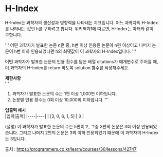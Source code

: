 # H-Index

H-Index는 과학자의 생산성과 영향력을 나타내는 지표입니다. 어느 과학자의 H-Index를 나타내는 값인 h를 구하려고 합니다. 위키백과1에 따르면, H-Index는 아래와 같이 구합니다.  

'''
어떤 과학자가 발표한 논문 n편 중, h번 이상 인용된 논문이 h편 이상이고 나머지 논문이 h번 이하 인용되었다면 h의 최댓값이 이 과학자의 H-Index입니다.
'''

어떤 과학자가 발표한 논문의 인용 횟수를 담은 배열 citations가 매개변수로 주어질 때, 이 과학자의 H-Index를 return 하도록 solution 함수를 작성해주세요.

**제한사항**  
'''
1. 과학자가 발표한 논문의 수는 1편 이상 1,000편 이하입니다. 
2. 논문별 인용 횟수는 0회 이상 10,000회 이하입니다.
'''

**입출력 예시**  
|입력|출력|
|----|----|
| [3, 0, 6, 1, 5] | 3 |

(설명) 이 과학자가 발표한 논문의 수는 5편이고, 그중 3편의 논문은 3회 이상 인용되었습니다. 그리고 나머지 2편의 논문은 3회 이하 인용되었기 때문에 이 과학자의 H-Index는 3입니다.
   
   
출처 : https://programmers.co.kr/learn/courses/30/lessons/42747